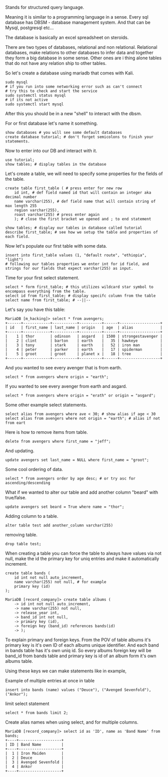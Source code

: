 Stands for structured query language.

Meaning it is similar to a programming language in a sense.
Every sql database has DBSM - database management system.
And that can be Mysql, postgresql etc...

The database is basically an excel spreadsheet on steroids.

There are two types of databases, relational and non relational.
Relational databases, make relations to other databases to infer data and together they form a 
big database in some sense.
Other ones are i thing alone tables that do not have any relation ship to other tables.

So let's create a database using mariadb that comes with Kali.
```shell
sudo mysql
# if you run into some networking error such as can't connect
# try this to check and start the service
sudo systemctl status mysql
# if its not active
sudo systemctl start mysql
```

After this you should be in a new "shell" to interact with the dbsm.

For or first database let's name it something.
```shell
show databases # you will see some default databases
create database tutorial; # don't forget semicolons to finish your statements.
```

Now to enter into our DB and interact with it.
```shell
use tutorial; 
show tables; # display tables in the database
```

Let's create a table, we will need to specify some properties for the fields of the table.
```shell
create table first_table ( # press enter for new row
	id int, # def field named id that will contain an integer aka decimal number
	name varchar(255), # def field name that will contain string of max length 255
	region varchar(255),
	roast varchar(255) # press enter again
	); # close the first bracket we opened and ; to end statement
```

```shell
show tables; # display our tables in database called tutorial
describe first_table; # see how we setup the table and properties of each field.
```

Now let's populate our first table with some data.
```shell
insert into first_table values (1, "default route", "ethiopia", "light")
# following our tables properties we enter int for id field, and strings for our fields that expect varchar(255) as input.
```

Time for your first select statement.
```shell
select * form first_table; # this utilizes wildcard star symbol to encompass everything from the table.
select id from first_table; # display specifc column from the table
select name from first_table; # --||--
```

Let's say you have this table:
```shell
MariaDB [m_hacking]> select * from avengers;
+------+------------+-----------+----------+------+------------------+
| id   | first_name | last_name | origin   | age  | alias            |
+------+------------+-----------+----------+------+------------------+
|    1 | thor       | odinson   | asgard   | 1500 | strongestavenger |
|    2 | clint      | barton    | earth    |   35 | hawkeye          |
|    3 | tony       | stark     | earth    |   52 | iron man         |
|    4 | peter      | parker    | earth    |   17 | spiderman        |
|    5 | groot      | groot     | planet x |   18 | tree             |
+------+------------+-----------+----------+------+------------------+
```
And you wanted to see every avenger that is from earth.
```shell
select * from avengers where origin = "earth";
```
If you wanted to see every avenger from earth and asgard.
```shell
select * from avengers where origin = "erath" or origin = "asgard";
```

Some other example select statements.
```shell
select alias from avengers where ave < 30; # show alias if age < 30
select alias from avengers where not origin = "earth"; # alias if not from eart
```

Here is how to remove items from table.
```shell
delete from avengers where first_name = "jeff";
```

And updating.
```shell
update avengers set last_name = NULL where first_name = "groot";
```

Some cool ordering of data.
```shell
select * from avengers order by age desc; # or try asc for ascending/descending
```

What if we wanted to alter our table and add another column "beard" with true/false.
```shell
update avengers set beard = True where name = "thor"; 
```

Adding column to a table.
```shell
alter table test add another_column varchar(255)
```

removing table.
```shell
drop table test;
```

When creating a table you can force the table to always have values via not null,
make the id the primary key for uniq entries and make it automatically increment.
```shell
create table bands (
	id int not null auto_increment,
	name varchar(255) not null, # for example
	primary key (id)
);
```

```shell
MariaDB [record_company]> create table albums (
    -> id int not null auto_increment,
    -> name varchar(255) not null,
    -> release_year int,
    -> band_id int not null,
    -> primary key (id), 
    -> foreign key (band_id) references bands(id)
    -> );
```
To explain primary and foreign keys.
From the POV of table albums it's primary key is it's own ID of each albums unique identifier.
And each band in bands table has it's own uniq id.
So every albums foreign key will be band_id from bands table and primary key is id of an album form it's own albums table.

Using these keys we can make statements like in example, 

Example of multiple entries at once in table
```shell
insert into bands (name) values ("Deuce"), ("Avenged Sevenfold"), ("Ankor");
```

limit select statement
```shell
select * from bands limit 2;
```

Create alias names when using select, and for multiple columns.
```shell
MariaDB [record_company]> select id as 'ID', name as 'Band Name' from bands;
+----+-------------------+
| ID | Band Name         |
+----+-------------------+
|  1 | Iron Maiden       |
|  2 | Deuce             |
|  3 | Avenged Sevenfold |
|  4 | Ankor             |
+----+-------------------+
```

